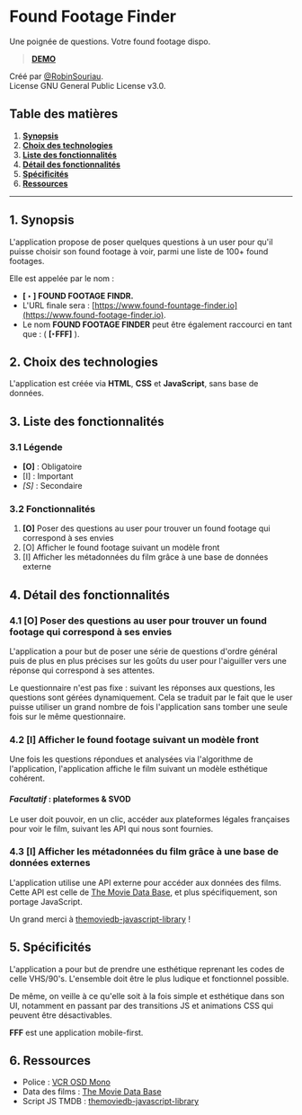 # Found Footage Finder

Une poignée de questions. Votre found footage dispo.

> **[DEMO](https://niborwood.github.io/found-footage-finder/)**

 Créé par [@RobinSouriau](https://twitter.com/RobinSouriau).  
 License GNU General Public License v3.0.

## Table des matières

1. [**Synopsis**](#1-synopsis)
2. [**Choix des technologies**](#2-choix-des-technologies)
3. [**Liste des fonctionnalités**](#3-liste-des-fonctionnalités)
4. [**Détail des fonctionnalités**](#4-détail-des-fonctionnalités)
5. [**Spécificités**](#5-spécificités)
6. [**Ressources**](#6-ressources)

---

## 1. Synopsis

L'application propose de poser quelques questions à un user pour qu'il puisse choisir son found footage à voir, parmi une liste de 100+ found footages.  

Elle est appelée par le nom :

- **[ &#8227; ] FOUND FOOTAGE FINDR.**
- L'URL finale sera : [https://www.found-fountage-finder.io](https://www.found-footage-finder.io).
- Le nom **FOUND FOOTAGE FINDER** peut être également raccourci en tant que : ( **[&#8227;FFF]** ).

## 2. Choix des technologies

L'application est créée via **HTML**, **CSS** et **JavaScript**, sans base de données.

## 3. Liste des fonctionnalités

### 3.1 Légende

- **[O]** : Obligatoire
- [I] : Important
- *[S]* : Secondaire

### 3.2 Fonctionnalités

1. **[O]** Poser des questions au user pour trouver un found footage qui correspond à ses envies
2. [O] Afficher le found footage suivant un modèle front
3. [I] Afficher les métadonnées du film grâce à une base de données externe

## 4. Détail des fonctionnalités

### 4.1 **[O]** Poser des questions au user pour trouver un found footage qui correspond à ses envies

L'application a pour but de poser une série de questions d'ordre général puis de plus en plus précises sur les goûts du user pour l'aiguiller vers une réponse qui correspond à ses attentes.

Le questionnaire n'est pas fixe : suivant les réponses aux questions, les questions sont gérées dynamiquement. Cela se traduit par le fait que le user puisse utiliser un grand nombre de fois l'application sans tomber une seule fois sur le même questionnaire.

### 4.2 [I] Afficher le found footage suivant un modèle front

Une fois les questions répondues et analysées via l'algorithme de l'application, l'application affiche le film suivant un modèle esthétique cohérent.

#### *Facultatif* : plateformes & SVOD

Le user doit pouvoir, en un clic, accéder aux plateformes légales françaises pour voir le film, suivant les API qui nous sont fournies.

### 4.3 [I] Afficher les métadonnées du film grâce à une base de données externes

L'application utilise une API externe pour accéder aux données des films. Cette API est celle de [The Movie Data Base](https://www.themoviedb.org/?language=fr), et plus spécifiquement, son portage JavaScript.

Un grand merci à [themoviedb-javascript-library](https://github.com/cavestri/themoviedb-javascript-library/) !

## 5. Spécificités

L'application a pour but de prendre une esthétique reprenant les codes de celle VHS/90's. L'ensemble doit être le plus ludique et fonctionnel possible.

De même, on veille à ce qu'elle soit à la fois simple et esthétique dans son UI, notamment en passant par des transitions JS et animations CSS qui peuvent être désactivables.

**FFF** est une application mobile-first.

## 6. Ressources

- Police : [VCR OSD Mono](https://www.dafont.com/vcr-osd-mono.font)
- Data des films : [The Movie Data Base](https://www.themoviedb.org/?language=fr)
- Script JS TMDB : [themoviedb-javascript-library](https://github.com/cavestri/themoviedb-javascript-library/)
